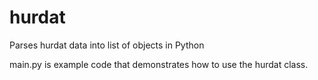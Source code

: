 # hurdat
Parses hurdat data into list of objects in Python

main.py is example code that demonstrates how to use the hurdat class.
